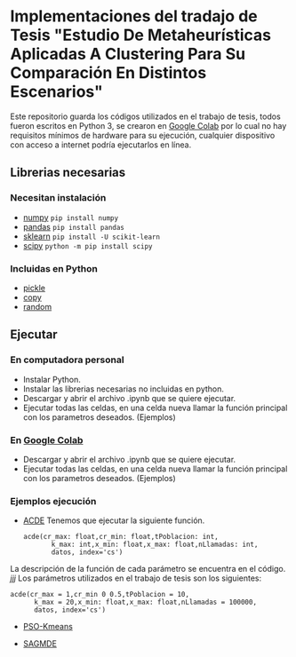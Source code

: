 # Implementaciones del tradajo de Tesis "Estudio De Metaheurísticas Aplicadas A Clustering Para Su Comparación En Distintos Escenarios"
Este repositorio guarda los códigos utilizados en el trabajo de tesis, todos fueron escritos en Python 3, se crearon en [Google Colab](https://colab.research.google.com) por lo cual no hay requisitos mínimos de hardware para su ejecución, cualquier dispositivo con acceso a internet podría ejecutarlos en línea.

## Librerias necesarias
### Necesitan instalación
- [numpy](https://numpy.org/)    `pip install numpy` 
- [pandas](https://pandas.pydata.org/docs/) `pip install pandas`
- [sklearn](https://scikit-learn.org/stable/) `pip install -U scikit-learn`
- [scipy](https://scipy.org/) `python -m pip install scipy`
### Incluidas en Python
- [pickle](https://docs.python.org/3/library/pickle.html) 
- [copy](https://docs.python.org/es/3/library/copy.html) 
- [random](https://docs.python.org/es/3/library/random.html) 
## Ejecutar
### En computadora personal
* Instalar Python.
* Instalar las librerias necesarias no incluidas en python.
* Descargar y abrir el archivo .ipynb que se quiere ejecutar.
* Ejecutar todas las celdas, en una celda nueva llamar la función principal con los parametros deseados. (Ejemplos)
### En [Google Colab](https://colab.research.google.com)
* Descargar y abrir el archivo .ipynb que se quiere ejecutar.
* Ejecutar todas las celdas, en una celda nueva llamar la función principal con los parametros deseados. (Ejemplos)
### Ejemplos ejecución
- [ACDE](/ACDE_EvolucionDiferencial.ipynb)
  Tenemos que ejecutar la siguiente función.
  ```
  acde(cr_max: float,cr_min: float,tPoblacion: int,
         k_max: int,x_min: float,x_max: float,nLlamadas: int,
         datos, index='cs')
  ```
 La descripción de la función de cada parámetro se encuentra en el código.  $jjj$
 Los parámetros utilizados en el trabajo de tesis son los siguientes:
   ```
  acde(cr_max = 1,cr_min 0 0.5,tPoblacion = 10,
         k_max = 20,x_min: float,x_max: float,nLlamadas = 100000,
         datos, index='cs')
  ```

- [PSO-Kmeans](/PSO-kmeans.ipynb)
  
- [SAGMDE](SAGMDErecocido.ipynb)
